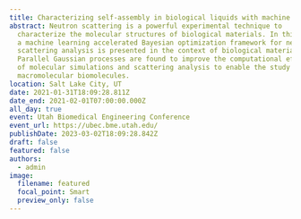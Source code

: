 ```yaml
---
title: Characterizing self-assembly in biological liquids with machine learning
abstract: Neutron scattering is a powerful experimental technique to
  characterize the molecular structures of biological materials. In this study,
  a machine learning accelerated Bayesian optimization framework for neutron
  scattering analysis is presented in the context of biological materials.
  Parallel Gaussian processes are found to improve the computational efficiency
  of molecular simulations and scattering analysis to enable the study of
  macromolecular biomolecules.
location: Salt Lake City, UT
date: 2021-01-31T18:09:28.811Z
date_end: 2021-02-01T07:00:00.000Z
all_day: true
event: Utah Biomedical Engineering Conference
event_url: https://ubec.bme.utah.edu/
publishDate: 2023-03-02T18:09:28.842Z
draft: false
featured: false
authors:
  - admin
image:
  filename: featured
  focal_point: Smart
  preview_only: false
---
```

